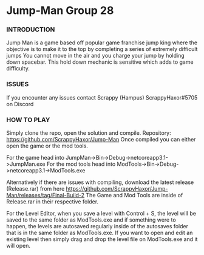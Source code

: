# Jump-Man Group 28

### INTRODUCTION
  Jump Man is a game based off popular game franchise jump king where the objective is to make it to the top by completing a series of extremely difficult jumps
  You cannot move in the air and you charge your jump by holding down spacebar. This hold down mechanic is sensitive which adds to game difficulty.
  
### ISSUES
  If you encounter any issues contact Scrappy (Hampus) ScrappyHaxor#5705 on Discord
  
  
### HOW TO PLAY
  Simply clone the repo, open the solution and compile. Repository: https://github.com/ScrappyHaxor/Jump-Man
  Once compiled you can either open the game or the mod tools.
  
  For the game head into JumpMan->Bin->Debug->netcoreapp3.1->JumpMan.exe
  For the mod tools head into ModTools->Bin->Debug->netcoreapp3.1->ModTools.exe
  
  Alternatively if there are issues with compiling, download the latest release (Release.rar) from here https://github.com/ScrappyHaxor/Jump-Man/releases/tag/Final-Build-2
  The Game and Mod Tools are inside of Release.rar in their respective folder.

  For the Level Editor, when you save a level with Control + S, the level will be saved to the same folder as ModTools.exe and if something were to happen, the levels are autosaved regularly inside of the autosaves folder that is in the same folder as ModTools.exe. If you want to open and edit an existing level then simply drag and drop the level file on ModTools.exe and it will open.
